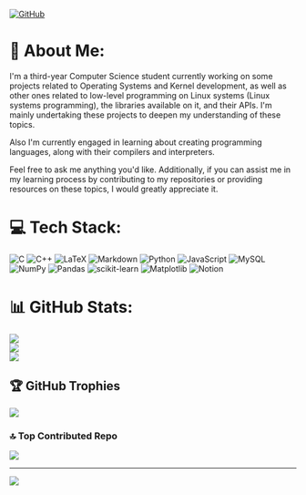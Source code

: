[![GitHub](https://img.shields.io/badge/GitHub-OmarAzizi-blue?style=flat-square&logo=github)](https://github.com/OmarAzizi)

# 💫 About Me:
I'm a third-year Computer Science student currently working on some projects related to Operating Systems and Kernel development, as well as other ones related to low-level programming on Linux systems (Linux systems programming), the libraries available on it, and their APIs. I'm mainly undertaking these projects to deepen my understanding of these topics.


Also I'm currently engaged in learning about creating programming languages, along with their compilers and interpreters.


Feel free to ask me anything you'd like. Additionally, if you can assist me in my learning process by contributing to my repositories or providing resources on these topics, I would greatly appreciate it.

# 💻 Tech Stack:
![C](https://img.shields.io/badge/c-%2300599C.svg?style=for-the-badge&logo=c&logoColor=white) ![C++](https://img.shields.io/badge/c++-%2300599C.svg?style=for-the-badge&logo=c%2B%2B&logoColor=white) ![LaTeX](https://img.shields.io/badge/latex-%23008080.svg?style=for-the-badge&logo=latex&logoColor=white) ![Markdown](https://img.shields.io/badge/markdown-%23000000.svg?style=for-the-badge&logo=markdown&logoColor=white) ![Python](https://img.shields.io/badge/python-3670A0?style=for-the-badge&logo=python&logoColor=ffdd54) ![JavaScript](https://img.shields.io/badge/javascript-%23323330.svg?style=for-the-badge&logo=javascript&logoColor=%23F7DF1E) ![MySQL](https://img.shields.io/badge/mysql-%2300000f.svg?style=for-the-badge&logo=mysql&logoColor=white) ![NumPy](https://img.shields.io/badge/numpy-%23013243.svg?style=for-the-badge&logo=numpy&logoColor=white) ![Pandas](https://img.shields.io/badge/pandas-%23150458.svg?style=for-the-badge&logo=pandas&logoColor=white) ![scikit-learn](https://img.shields.io/badge/scikit--learn-%23F7931E.svg?style=for-the-badge&logo=scikit-learn&logoColor=white) ![Matplotlib](https://img.shields.io/badge/Matplotlib-%23ffffff.svg?style=for-the-badge&logo=Matplotlib&logoColor=black) ![Notion](https://img.shields.io/badge/Notion-%23000000.svg?style=for-the-badge&logo=notion&logoColor=white)
# 📊 GitHub Stats:
![](https://github-readme-stats.vercel.app/api?username=OmarAzizi&theme=dark&hide_border=false&include_all_commits=true&count_private=true)<br/>
![](https://github-readme-streak-stats.herokuapp.com/?user=OmarAzizi&theme=dark&hide_border=false)<br/>
![](https://github-readme-stats.vercel.app/api/top-langs/?username=OmarAzizi&theme=dark&hide_border=false&include_all_commits=true&count_private=true&layout=compact)

## 🏆 GitHub Trophies
![](https://github-profile-trophy.vercel.app/?username=OmarAzizi&theme=radical&no-frame=false&no-bg=false&margin-w=4)

### 🔝 Top Contributed Repo
![](https://github-contributor-stats.vercel.app/api?username=OmarAzizi&limit=5&theme=dark&combine_all_yearly_contributions=true)

---
[![](https://visitcount.itsvg.in/api?id=OmarAzizi&icon=8&color=9)](https://visitcount.itsvg.in)

